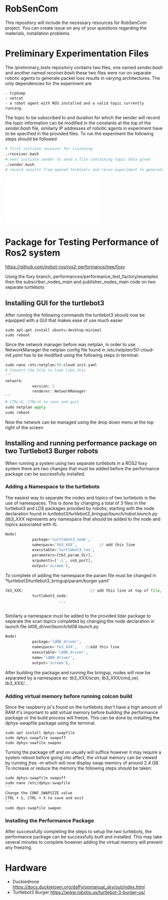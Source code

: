 # RobSenCom
This repository will include the necessary resources for RobSenCom project. You can create issue on any of your questions regarding the materials, installation problems.

# Preliminary Experimentation Files
The /preliminary_tests repository contains two files, one named *sender.bash* and another named *receiver.bash* these two files were run on separate robotic agents to generate packet loss results in varying architectures. The only dependencies for the experiment are 
```
- tcpdump
- netcat
- a robot agent with ROS installed and a valid topic currently running. 
```
The topic to be subscribed to and duration for which the sender will record the topic information can be modified in the constants at the top of the *sender.bash* file, similarly IP addresses of robotic agents in experiment have to be specified in the provided files.
To run the experiment the following steps should be followed
```python
# first initiate receiver for listening
./receiver.bash
# next initiate sender to send a file containing topic data given
./sender.bash
# record results from opened terminals and rerun experiment to generate an average packet loss
```
![SampleResults](preliminary_results.pdf)

# Package for Testing Performance of Ros2 system
https://github.com/irobot-ros/ros2-performance/tree/foxy

Using the foxy branch, performances/performance_test_factory/examples then the subscriber_nodes_main and publisher_nodes_main code on two separate turtlebots

## Installing GUI for the turtlebot3

After running the following commands the turtlebot3 should now be equipped with a GUI that makes ease of use much easier
```
sudo apt-get install ubuntu-desktop-minimal
sudo reboot
```
Since the network manager before was netplan, in order to use NetworkManager the netplan config file found in */etc/netplan/50-cloud-init.yaml* has to be modified using the following steps in terminal:
````python
sudo nano /etc/netplan/50-cloud-init.yaml
# Convert the file to look like this
```
network:
            version: 2
            renderer: NetworkManager
```
# CTRL+S, CTRL+X to save and quit
sudo netplan apply
sudo reboot
````
Now the network can be managed using the drop down menu at the top right of the screen

## Installing and running performance package on two Turtlebot3 Burger robots
When running a system using two separate turtlebots in a ROS2 foxy system there are two changes that must be added before the performance package can be successfully installed. 

### Adding a Namespace to the turtlebots
The easiest way to separate the nodes and topics of two turtlebots is the use of namespaces. This is done by changing a total of 3 files in the turtlebot3 and LDS packages provided by robotis, starting with the node declaration found in *turtlebot3/turtlebot3_bringup/launch/robot.launch.py* (*tb3_XXX* represents any namespace that should be added to the node and topics associated with it).
```python
Node(
            package='turtlebot3_node',
            namespace='tb3_XXX',          // add this line
            executable='turtlebot3_ros',
            parameters=[tb3_param_dir],
            arguments=['-i', usb_port],
            output='screen'),
```
To complete of adding the namespace the param file must be changed in *turtlebot3/turtlebot3_bringup/param/burger.yaml'
```python
tb3_XXX:                              // add this line at top of file, properly indent following lines
            turtlebot3_node:
                        ...
            
```
Similarly a namespace must be added to the provided lidar package to separate the scan topics completed by changing the node declaration in launch file *ld08_driver/launch/ld08.launch.py*
```python
Node(
            package='ld08_driver',
            namespace='tb3_XXX',    //add this line
            executable='ld08_driver',
            name='ld08_driver',
            output='screen'),
```
After building the package and running the bringup, nodes will now be separated by a namespace ex: *tb3_XXX/scan, tb3_XXX/cmd_vel, tb3_XXX/...*

### Adding virtual memory before running colcon build
Since the raspberry pi's found on the turtlebots don't have a high amount of RAM it's important to add virtual memory before building the performance package or the build process will freeze. This can be done by installing the dphys-swapfile package using the terminal.
```
sudo apt install dphys-swapfile
sudo dphys-swapfile swapoff
sudo dphys-swafile swapon
```
Turning the package off and on usually will suffice however it may require a system reboot before going into affect, the virtual memory can be viewed by running *free -m* which will now display swap memory of around 2.4 GB. To increase or reduce the memory the following steps should be taken:
````
sudo dphys-swapfile swapoff
sudo nano /etc/dphys-swapfile
```
Change the CONF_SWAPSIZE value
CTRL + S, CTRL + X to save and exit
```
sudo dpys-swapfile swapon
````
### Installing the Performance Package
After successfully completing the steps to setup the two turtlebots, the performance package can be successfully built and installed. This may take several minutes to complete however adding the virtual memory will prevent any freezing.

# Hardware
- Duckiedrone
https://docs.duckietown.org/daffy/opmanual_sky/out/index.html
- Turtlebot3 Burger
https://www.robotis.us/turtlebot-3-burger-us/
